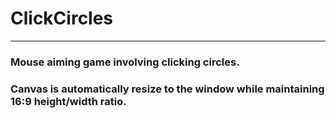 # ClickCircles

---

### Mouse aiming game involving clicking circles.
### Canvas is automatically resize to the window while maintaining 16:9 height/width ratio.

